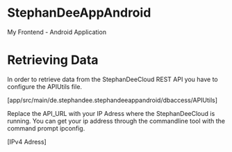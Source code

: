 # StephanDeeAppAndroid
My Frontend - Android Application

# Retrieving Data
In order to retrieve data from the StephanDeeCloud REST API you have to configure the APIUtils file.

[app/src/main/de.stephandee.stephandeeappandroid/dbaccess/APIUtils]

Replace the API_URL with your IP Adress where the StephanDeeCloud is running.
You can get your ip address through the commandline tool with the command prompt ipconfig.

[IPv4 Adress]